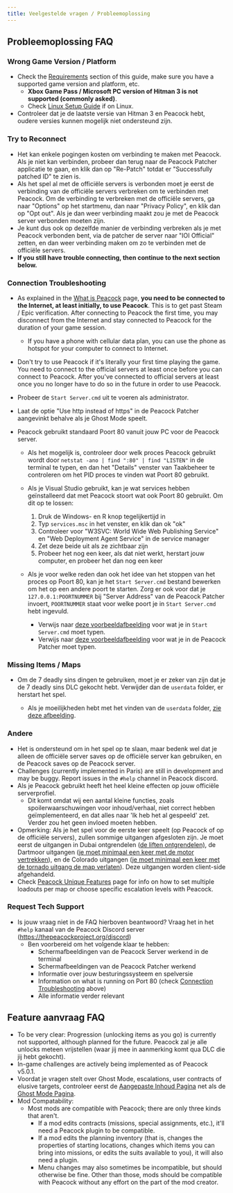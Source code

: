 ```yaml
---
title: Veelgestelde vragen / Probleemoplossing
---
```


## Probleemoplossing FAQ

### Wrong Game Version / Platform

-   Check the [Requirements](https://thepeacockproject.org/wiki/intel/requirements) section of this guide, make sure you have a supported game version and platform, etc.
    -   **Xbox Game Pass / Microsoft PC version of Hitman 3 is not supported (commonly asked)**.
    -   Check [Linux Setup Guide](https://thepeacockproject.org/wiki/guides/linux-setup) if on Linux.
-   Controleer dat je de laatste versie van Hitman 3 en Peacock hebt, oudere versies kunnen mogelijk niet ondersteund zijn.

### Try to Reconnect

-   Het kan enkele pogingen kosten om verbinding te maken met Peacock. Als je niet kan verbinden, probeer dan terug naar de Peacock Patcher applicatie te gaan, en klik dan op "Re-Patch" totdat er "Successfully patched ID" te zien is.
-   Als het spel al met de officiële servers is verbonden moet je eerst de verbinding van de officiële servers verbreken om te verbinden met Peacock. Om de verbinding te verbreken met de officiële servers, ga naar "Options" op het startmenu, dan naar "Privacy Policy", en klik dan op "Opt out". Als je dan weer verbinding maakt zou je met de Peacock server verbonden moeten zijn.
-   Je kunt dus ook op dezelfde manier de verbinding verbreken als je met Peacock verbonden bent, via de patcher de server naar "IOI Official" zetten, en dan weer verbinding maken om zo te verbinden met de officiële servers.
-   **If you still have trouble connecting, then continue to the next section below.**

### Connection Troubleshooting

-   As explained in the [What is Peacock](https://thepeacockproject.org/wiki/intel/what-is-peacock) page, **you need to be connected to the Internet, at least initially, to use Peacock**. This is to get past Steam / Epic verification. After connecting to Peacock the first time, you may disconnect from the Internet and stay connected to Peacock for the duration of your game session.
    -   If you have a phone with cellular data plan, you can use the phone as hotspot for your computer to connect to Internet.
-   Don't try to use Peacock if it's literally your first time playing the game. You need to connect to the official servers at least once before you can connect to Peacock. After you've connected to official servers at least once you no longer have to do so in the future in order to use Peacock.
-   Probeer de `Start Server.cmd` uit te voeren als administrator.
-   Laat de optie "Use http instead of https" in de Peacock Patcher aangevinkt behalve als je Ghost Mode speelt.

-   Peacock gebruikt standaard Poort 80 vanuit jouw PC voor de Peacock server.

    -   Als het mogelijk is, controleer door welk proces Peacock gebruikt wordt door `netstat -ano | find ":80" | find "LISTEN"` in de terminal te typen, en dan het "Details" venster van Taakbeheer te controleren om het PID proces te vinden wat Poort 80 gebruikt.
    -   Als je Visual Studio gebruikt, kan je wat services hebben geïnstalleerd dat met Peacock stoort wat ook Poort 80 gebruikt. Om dit op te lossen:

        1. Druk de Windows- en R knop tegelijkertijd in
        2. Typ `services.msc` in het venster, en klik dan ok "ok"
        3. Controleer voor "W3SVC: World Wide Web Publishing Service" en "Web Deployment Agent Service" in de service manager
        4. Zet deze beide uit als ze zichtbaar zijn
        5. Probeer het nog een keer, als dat niet werkt, herstart jouw computer, en probeer het dan nog een keer

    -   Als je voor welke reden dan ook het idee van het stoppen van het proces op Poort 80, kan je het `Start Server.cmd` bestand bewerken om het op een andere poort te starten. Zorg er ook voor dat je `127.0.0.1:POORTNUMMER` bij "Server Address" van de Peacock Patcher invoert, `POORTNUMMER` staat voor welke poort je in `Start Server.cmd` hebt ingevuld.
        -   Verwijs naar [deze voorbeeldafbeelding](https://media.discordapp.net/attachments/839264571990343681/985885230634242048/unknown.png) voor wat je in `Start Server.cmd` moet typen.
        -   Verwijs naar [deze voorbeeldafbeelding](https://media.discordapp.net/attachments/839264571990343681/992523717869568050/unknown.png) voor wat je in de Peacock Patcher moet typen.

### Missing Items / Maps

-   Om de 7 deadly sins dingen te gebruiken, moet je er zeker van zijn dat je de 7 deadly sins DLC gekocht hebt. Verwijder dan de `userdata` folder, er herstart het spel.

    -   Als je moeilijkheden hebt met het vinden van de `userdata` folder, [zie deze afbeelding](https://media.discordapp.net/attachments/833505136290299935/991071183732613200/unknown.png).

### Andere

-   Het is ondersteund om in het spel op te slaan, maar bedenk wel dat je alleen de officiële server saves op de officiële server kan gebruiken, en de Peacock saves op de Peacock server.
-   Challenges (currently implemented in Paris) are still in development and may be buggy. Report issues in the `#help` channel in Peacock discord.
-   Als je Peacock gebruikt heeft het heel kleine effecten op jouw officiële serverprofiel.
    -   Dit komt omdat wij een aantal kleine functies, zoals spoilerwaarschuwingen voor inhoud/verhaal, niet correct hebben geïmplementeerd, en dat alles naar 'Ik heb het al gespeeld' zet. Verder zou het geen invloed moeten hebben.
-   Opmerking: Als je het spel voor de eerste keer speelt (op Peacock of op de officiële servers), zullen sommige uitgangen afgesloten zijn. Je moet eerst de uitgangen in Dubai ontgrendelen ([de liften ontgrendelen)](https://youtu.be/IEQgRQyQRf8), de Dartmoor uitgangen ([je moet minimaal een keer met de motor vertrekken](https://youtu.be/AJtJZe9jEi8?t=151)), en de Colorado uitgangen ([je moet minimaal een keer met de tornado uitgang de map verlaten](https://youtu.be/3XKWHrKpXwk?t=140)). Deze uitgangen worden client-side afgehandeld.
-   Check [Peacock Unique Features](../intel/loadout-profiles-elp) page for info on how to set multiple loadouts per map or choose specific escalation levels with Peacock.

### Request Tech Support

-   Is jouw vraag niet in de FAQ hierboven beantwoord? Vraag het in het `#help` kanaal van de Peacock Discord server (https://thepeacockproject.org/discord)
    -   Ben voorbereid om het volgende klaar te hebben:
        -   Schermafbeeldingen van de Peacock Server werkend in de terminal
        -   Schermafbeeldingen van de Peacock Patcher werkend
        -   Informatie over jouw besturingssysteem en spelversie
        -   Information on what is running on Port 80 (check [Connection Troubleshooting](faq/#connection-troubleshooting) above)
        -   Alle informatie verder relevant

## Feature aanvraag FAQ

-   To be very clear: Progression (unlocking items as you go) is currently not supported, although planned for the future. Peacock zal je alle unlocks meteen vrijstellen (waar jij mee in aanmerking komt qua DLC die jij hebt gekocht).
-   In-game challenges are actively being implemented as of Peacock v5.0.1.
-   Voordat je vragen stelt over Ghost Mode, escalations, user contracts of elusive targets, controleer eerst de [Aangepaste Inhoud Pagina](https://thepeacockproject.org/wiki/custom-content) net als de [Ghost Mode Pagina](https://thepeacockproject.org/wiki/ghost-mode/).
-   Mod Compatability:
    -   Most mods are compatible with Peacock; there are only three kinds that aren't.
        -   If a mod edits contracts (missions, special assignments, etc.), it'll need a Peacock plugin to be compatible.
        -   If a mod edits the planning inventory (that is, changes the properties of starting locations, changes which items you can bring into missions, or edits the suits available to you), it will also need a plugin.
        -   Menu changes may also sometimes be incompatible, but should otherwise be fine. Other than those, mods should be compatible with Peacock without any effort on the part of the mod creator.
